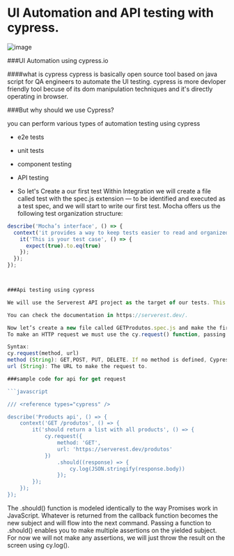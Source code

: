 

# UI Automation and API testing with cypress.
![image](https://user-images.githubusercontent.com/59276457/138414411-1c077f7a-faec-4797-a1b2-fa5ff49250fd.png)




###UI Automation using cypress.io

####what is cypress
cypress is basically open source tool based on java script for QA engineers to automate the UI testing. cypress is more devloper friendly tool becuse of its dom manipulation techniques and it's directly operating in browser.


###But why should we use Cypress?

you can perform various types of automation testing using cypress

- e2e tests
- unit tests
- component testing
- API testing

- So let's Create a our first test
Within Integration we will create a file called test with the spec.js extension — to be identified and executed as a test spec, and we will start to write our first test.
Mocha offers us the following test organization structure:

```javascript
describe('Mocha’s interface', () => {
  context('it provides a way to keep tests easier to read and organized.', () => {
    it('This is your test case', () => {
      expect(true).to.eq(true)
    });
  });
});



###Api testing using cypress

We will use the Serverest API project as the target of our tests. This API is an awesome project idealized by Paulo Gonçalves, and mantained by the brazilian opensource community, which allows us to test the most used HTTP methods.

You can check the documentation in https://serverest.dev/.

Now let’s create a new file called GETProdutos.spec.js and make the first call to the target API, using the GET verb in the /produtos route, in order to get a list of products.
To make an HTTP request we must use the cy.request() function, passing the method and url parameters:

Syntax:
cy.request(method, url)
method (String): GET,POST, PUT, DELETE. If no method is defined, Cypress uses the GET method by default.
url (String): The URL to make the request to.

###sample code for api for get request

```javascript

/// <reference types="cypress" />

describe('Products api', () => {
    context('GET /produtos', () => {
        it('should return a list with all products', () => {
            cy.request({
                method: 'GET',
                url: 'https://serverest.dev/produtos'
            })
                .should((response) => {
                    cy.log(JSON.stringify(response.body))
                });
        });
    });
});
```

The .should() function is modeled identically to the way Promises work in JavaScript. Whatever is returned from the callback function becomes the new subject and will flow into the next command.
Passing a function to .should() enables you to make multiple assertions on the yielded subject. For now we will not make any assertions, we will just throw the result on the screen using cy.log().



